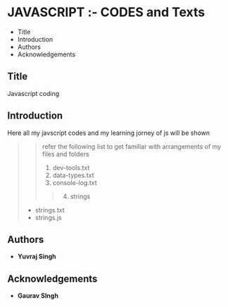 # JAVASCRIPT :- CODES and Texts
 
 - Title
 - Introduction
 - Authors
 - Acknowledgements

## Title

Javascript coding

## Introduction

Here all my javscript codes and my learning jorney of js will be shown 
>
>>refer the following list to get familiar with arrangements of my files and folders
>> 1. dev-tools.txt
>> 2. data-types.txt
>> 3. console-log.txt
>>> 4. strings
> - strings.txt
> - strings.js
 
## Authors
 
 - **Yuvraj Singh**

## Acknowledgements
 
 - **Gaurav SIngh**

